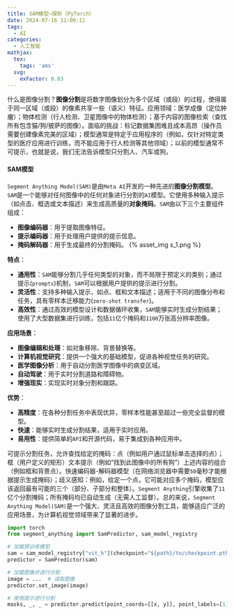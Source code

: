 ```yaml
---
title: SAM模型—探析（PyTorch）
date: 2024-07-16 11:00:11
tags:
  - AI
categories:
  - 人工智能
mathjax:
  tex:
    tags: 'ams'
  svg:
    exFactor: 0.03
---
```


什么是图像分割？**图像分割**是将数字图像划分为多个区域（或段）的过程，使得属于同一区域（或段）的像素共享一些（语义）特征。应用领域：医学成像（定位肿瘤）；物体检测（行人检测、卫星图像中的物体检测）；基于内容的图像检索（查找所有包含猫/狗/披萨的图像）。面临的挑战：标记数据集困难且成本高昂（操作员需要创建像素完美的区域）；模型通常是特定于应用程序的（例如，仅针对特定类型的医疗应用进行训练，而不能应用于行人检测等其他领域）；以前的模型通常不可提示，也就是说，我们无法告诉模型只分割人、汽车或狗。
<!-- more -->

#### SAM模型

`Segment Anything Model(SAM)`是由`Meta AI`开发的一种先进的**图像分割模型**。 `SAM`是一个能够对任何图像中的任何对象进行分割的`AI`模型。它使用多种输入提示（如点击、框选或文本描述）来生成高质量的**对象掩码**。`SAM`由以下三个主要组件组成：
- **图像编码器**：用于提取图像特征。
- **提示编码器**：用于处理用户提供的提示信息。
- **掩码解码器**：用于生成最终的分割掩码。
{% asset_img s_1.png %}

**特点**：
- **通用性**：`SAM`能够分割几乎任何类型的对象，而不局限于预定义的类别；通过提示(`prompts`)机制，`SAM`可以根据用户提供的提示进行分割。
- **灵活性**：支持多种输入提示，如点、框和文本描述；适用于不同的图像分布和任务，具有零样本迁移能力(`zero-shot transfer`)。
- **高效性**：通过高效的模型设计和数据循环收集，`SAM`能够实时生成分割结果；使用了大型数据集进行训练，包括`11`亿个掩码和`1100`万张高分辨率图像。

**应用场景**：
- **图像编辑和处理**：如对象移除、背景替换等。
- **计算机视觉研究**：提供一个强大的基础模型，促进各种视觉任务的研究。
- **医学图像分析**：用于自动分割医学图像中的病变区域。
- **自动驾驶**：用于实时分割道路和障碍物。
- **增强现实**：实现实时对象分割和跟踪。

**优势**：
- **高精度**：在各种分割任务中表现优异，零样本性能甚至超过一些完全监督的模型。
- **快速**：能够实时生成分割结果，适用于实时应用。
- **易用性**：提供简单的`API`和开源代码，易于集成到各种应用中。

可提示分割任务，允许查找给定的掩码：点（例如用户通过鼠标单击选择的点）；框（用户定义的矩形）文本提示（例如“找到此图像中的所有狗”）上述内容的组合（例如框和背景点）。快速编码器-解码器模型（在网络浏览器中需要`50`毫秒才能根据提示生成掩码）；歧义感知：例如，给定一个点，它可能对应多个掩码，模型应该返回最有可能的三个（部分、子部分和整体）。`Segment Anything`引擎收集了`11`亿个分割掩码；所有掩码均已自动生成（无需人工监督）。总的来说，`Segment Anything Model(SAM)`是一个强大、灵活且高效的图像分割工具，能够适应广泛的应用场景，为计算机视觉领域带来了显著的进步。
```python
import torch
from segment_anything import SamPredictor, sam_model_registry

# 加载预训练模型
sam = sam_model_registry["vit_h"](checkpoint="${path}/to/checkpoint.pth")
predictor = SamPredictor(sam)

# 加载图像并进行分割
image = ...  # 读取图像
predictor.set_image(image)

# 使用提示进行分割
masks, _, _ = predictor.predict(point_coords=[[x, y]], point_labels=[1])
```
